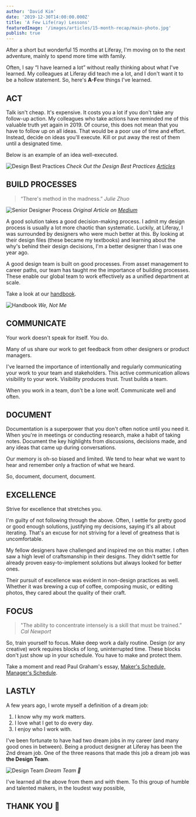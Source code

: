 ```yaml
---
author: 'David Kim'
date: '2019-12-30T14:00:00.000Z'
title: 'A Few Life(ray) Lessons'
featuredImage: '/images/articles/15-month-recap/main-photo.jpg'
publish: true
---
```


After a short but wonderful 15 months at Liferay, I'm moving on to the next adventure, mainly to spend more time with family.

Often, I say “I have learned a lot” without really thinking about what I've learned. My colleagues at Liferay did teach me a lot, and I don't want it to be a hollow statement. So, here's **A-F**ew things I've learned.

## ACT

Talk isn't cheap. It's expensive. It costs you a lot if you don't take any follow-up action. My colleagues who take actions have reminded me of this valuable truth yet again in 2019. Of course, this does not mean that you have to follow up on all ideas. That would be a poor use of time and effort. Instead, decide on ideas you'll execute. Kill or put away the rest of them until a designated time.

Below is an example of an idea well-executed.

![Design Best Practices](/images/articles/15-month-recap/design-best-practices.png)
_Check Out the Design Best Practices [Articles](https://liferay.design/tags/best-practices)_

## BUILD PROCESSES

> “There's method in the madness.”
> <cite>Julie Zhuo</cite>

![Senior Designer Process](/images/articles/15-month-recap/senior-designer-process.png)
_Original Article on [Medium](https://medium.com/the-year-of-the-looking-glass/junior-designers-vs-senior-designers-fbe483d3b51e)_

A good solution takes a good decision-making process. I admit my design process is usually a lot more chaotic than systematic. Luckily, at Liferay, I was surrounded by designers who were much better at this. By looking at their design files (these became my textbooks) and learning about the why's behind their design decisions, I'm a better designer than I was one year ago.

A good design team is built on good processes. From asset management to career paths, our team has taught me the importance of building processes. These enable our global team to work effectively as a unified department at scale.

Take a look at our [handbook](https://liferay.design/handbook).

![Handbook](/images/articles/15-month-recap/handbook.png)
_We, Not Me_

## COMMUNICATE

Your work doesn't speak for itself. You do.

Many of us share our work to get feedback from other designers or product managers.

I've learned the importance of intentionally and regularly communicating your work to your team and stakeholders. This active communication allows visibility to your work. Visibility produces trust. Trust builds a team.

When you work in a team, don't be a lone wolf. Communicate well and often.

## DOCUMENT

Documentation is a superpower that you don't often notice until you need it. When you're in meetings or conducting research, make a habit of taking notes. Document the key highlights from discussions, decisions made, and any ideas that came up during conversations.

Our memory is oh-so biased and limited. We tend to hear what we want to hear and remember only a fraction of what we heard.

So, document, document, document.

## EXCELLENCE

Strive for excellence that stretches you.

I'm guilty of not following through the above. Often, I settle for pretty good or good enough solutions, justifying my decisions, saying it's all about iterating. That's an excuse for not striving for a level of greatness that is uncomfortable.

My fellow designers have challenged and inspired me on this matter. I often saw a high level of craftsmanship in their designs. They didn't settle for already proven easy-to-implement solutions but always looked for better ones.

Their pursuit of excellence was evident in non-design practices as well. Whether it was brewing a cup of coffee, composing music, or editing photos, they cared about the quality of their craft.

## FOCUS

> "The ability to concentrate intensely is a skill that must be trained.”
> <cite>Cal Newport</cite>

So, train yourself to focus. Make deep work a daily routine. Design (or any creative) work requires blocks of long, uninterrupted time. These blocks don't just show up in your schedule. You have to make and protect them.

Take a moment and read Paul Graham's essay, [Maker's Schedule, Manager's Schedule](http://www.paulgraham.com/makersschedule.html).

## LASTLY

A few years ago, I wrote myself a definition of a dream job:

1. I know why my work matters.
1. I love what I get to do every day.
1. I enjoy who I work with.

I've been fortunate to have had two dream jobs in my career (and many good ones in between). Being a product designer at Liferay has been the 2nd dream job. One of the three reasons that made this job a dream job was **the Design Team**.

![Design Team](/images/articles/15-month-recap/team-photo.jpg)
_Dream Team 🙌_

I've learned all the above from them and with them. To this group of humble and talented makers, in the loudest way possible,

## THANK YOU 🙏
